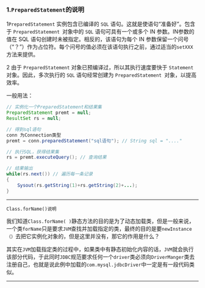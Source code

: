 ### 1.`PreparedStatement`的说明



1`PreparedStatement` 实例包含已编译的 `SQL` 语句。这就是使语句“准备好”。包含于 `PreparedStatement `对象中的 `SQL` 语句可具有一个或多个 IN 参数。IN参数的值在 SQL 语句创建时未被指定。相反的，该语句为每个 IN 参数保留一个问号（“？”）作为占位符。每个问号的值必须在该语句执行之前，通过适当的`setXXX` 方法来提供。

2 由于 `PreparedStatement` 对象已预编译过，所以其执行速度要快于 `Statement` 对象。因此，多次执行的 `SQL` 语句经常创建为 `PreparedStatement `对象，以提高效率。

一般用法：

```java
// 实例化一个PreparedStatement和结果集
PreparedStatement premt = null;
ResultSet rs = null;

// 得到sql语句
conn 为Connection类型
premt = conn.preparedStatement("sql语句"); // String sql = "...."

// 执行SQL，获得结果集
rs = premt.executeQuery(); // 查询结果

// 结果输出
while(rs.next()) // 遍历每一条记录
{
    Sysout(rs.getString(1)+rs.getString(2)+...);
}
```

---

`Class.forName()说明`

我们知道`Class.forName( )`静态方法的目的是为了动态加载类，但是一般来说，一个类`forName`只是要求`JVM`查找并加载指定的类，最终的目的是要`newInstance（）`去把它实例化对象的，但是这里并没有，那它的作用是什么？

其实在`JVM`加载指定类的过程中，如果类中有静态初始化内容的话，`JVM`就会执行该部分代码，于此同时`JDBC`规范要求任何一个`driver`类必须向`DriverManger`类去注册自己，也就是说此例中加载的`com.mysql.jdbcDriver`中一定是有一段代码类似。

---

